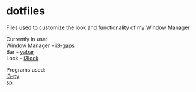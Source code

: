 # dotfiles
Files used to customize the look and functionality of my Window Manager

Currently in use:  
Window Manager - [i3-gaps](https://github.com/Airblader/i3)  
Bar - [yabar](https://github.com/geommer/yabar)  
Lock - [i3lock](https://github.com/Lixxia/i3lock)  

Programs used:  
[i3-py](https://github.com/ziberna/i3-py)  
[sp](https://gist.github.com/wandernauta/6800547)  
